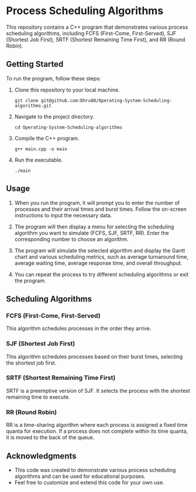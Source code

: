 # Process Scheduling Algorithms

This repository contains a C++ program that demonstrates various process scheduling algorithms, including FCFS (First-Come, First-Served), SJF (Shortest Job First), SRTF (Shortest Remaining Time First), and RR (Round Robin).

## Getting Started

To run the program, follow these steps:

1. Clone this repository to your local machine.

   ```shell
   git clone git@github.com:Dhru08/Operating-System-Scheduling-algorithms.git
   ```

2. Navigate to the project directory.

   ```shell
   cd Operating-System-Scheduling-algorithms
   ```

3. Compile the C++ program.

   ```shell
   g++ main.cpp -o main
   ```

4. Run the executable.

   ```shell
   ./main
   ```

## Usage

1. When you run the program, it will prompt you to enter the number of processes and their arrival times and burst times. Follow the on-screen instructions to input the necessary data.

2. The program will then display a menu for selecting the scheduling algorithm you want to simulate (FCFS, SJF, SRTF, RR). Enter the corresponding number to choose an algorithm.

3. The program will simulate the selected algorithm and display the Gantt chart and various scheduling metrics, such as average turnaround time, average waiting time, average response time, and overall throughput.

4. You can repeat the process to try different scheduling algorithms or exit the program.

## Scheduling Algorithms

### FCFS (First-Come, First-Served)

This algorithm schedules processes in the order they arrive.

### SJF (Shortest Job First)

This algorithm schedules processes based on their burst times, selecting the shortest job first.

### SRTF (Shortest Remaining Time First)

SRTF is a preemptive version of SJF. It selects the process with the shortest remaining time to execute.

### RR (Round Robin)

RR is a time-sharing algorithm where each process is assigned a fixed time quanta for execution. If a process does not complete within its time quanta, it is moved to the back of the queue.

## Acknowledgments

- This code was created to demonstrate various process scheduling algorithms and can be used for educational purposes.
- Feel free to customize and extend this code for your own use.
```
